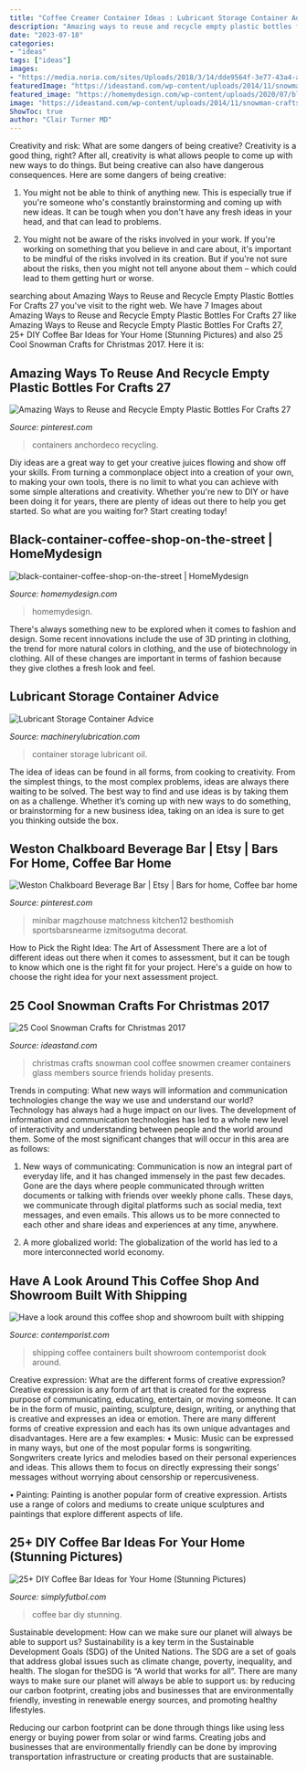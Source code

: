 ```yaml
---
title: "Coffee Creamer Container Ideas : Lubricant Storage Container Advice"
description: "Amazing ways to reuse and recycle empty plastic bottles for crafts 27"
date: "2023-07-18"
categories:
- "ideas"
tags: ["ideas"]
images:
- "https://media.noria.com/sites/Uploads/2018/3/14/dde9564f-3e77-43a4-a4d3-84fb2692145f_oil-container-coffee-can_extra_large.jpeg"
featuredImage: "https://ideastand.com/wp-content/uploads/2014/11/snowman-crafts/4-snowmen-coffee-creamer-containers.jpg"
featured_image: "https://homemydesign.com/wp-content/uploads/2020/07/black-container-coffee-shop-on-the-street.jpg"
image: "https://ideastand.com/wp-content/uploads/2014/11/snowman-crafts/4-snowmen-coffee-creamer-containers.jpg"
ShowToc: true
author: "Clair Turner MD"
---
```



Creativity and risk: What are some dangers of being creative?
Creativity is a good thing, right? After all, creativity is what allows people to come up with new ways to do things. But being creative can also have dangerous consequences. Here are some dangers of being creative:
1) You might not be able to think of anything new. This is especially true if you're someone who's constantly brainstorming and coming up with new ideas. It can be tough when you don't have any fresh ideas in your head, and that can lead to problems.

2) You might not be aware of the risks involved in your work. If you're working on something that you believe in and care about, it's important to be mindful of the risks involved in its creation. But if you're not sure about the risks, then you might not tell anyone about them – which could lead to them getting hurt or worse.

	

		
searching about Amazing Ways to Reuse and Recycle Empty Plastic Bottles For Crafts 27 you've visit to the right web. We have 7 Images about Amazing Ways to Reuse and Recycle Empty Plastic Bottles For Crafts 27 like Amazing Ways to Reuse and Recycle Empty Plastic Bottles For Crafts 27, 25+ DIY Coffee Bar Ideas for Your Home (Stunning Pictures) and also 25 Cool Snowman Crafts for Christmas 2017. Here it is:
		
    
## Amazing Ways To Reuse And Recycle Empty Plastic Bottles For Crafts 27

<img loading=lazy src="https://i.pinimg.com/736x/b0/25/3c/b0253cc56fa8040ad93019cd10f6bc5d.jpg" onerror="this.onerror=null;this.src='https://tse3.mm.bing.net/th?id=OIP.Qn_o0-KKuDsnyeybbUvVpwHaJ3&amp;pid=15.1';" alt="Amazing Ways to Reuse and Recycle Empty Plastic Bottles For Crafts 27">

_Source: pinterest.com_

>containers anchordeco recycling. 

	

Diy ideas are a great way to get your creative juices flowing and show off your skills. From turning a commonplace object into a creation of your own, to making your own tools, there is no limit to what you can achieve with some simple alterations and creativity. Whether you're new to DIY or have been doing it for years, there are plenty of ideas out there to help you get started. So what are you waiting for? Start creating today!

    
## Black-container-coffee-shop-on-the-street | HomeMydesign

<img loading=lazy src="https://homemydesign.com/wp-content/uploads/2020/07/black-container-coffee-shop-on-the-street.jpg" onerror="this.onerror=null;this.src='https://tse1.mm.bing.net/th?id=OIP.pdDE86zjen_jQ4olldd7KQHaLH&amp;pid=15.1';" alt="black-container-coffee-shop-on-the-street | HomeMydesign">

_Source: homemydesign.com_

>homemydesign. 

	

There's always something new to be explored when it comes to fashion and design. Some recent innovations include the use of 3D printing in clothing, the trend for more natural colors in clothing, and the use of biotechnology in clothing. All of these changes are important in terms of fashion because they give clothes a fresh look and feel.

    
## Lubricant Storage Container Advice

<img loading=lazy src="https://media.noria.com/sites/Uploads/2018/3/14/dde9564f-3e77-43a4-a4d3-84fb2692145f_oil-container-coffee-can_extra_large.jpeg" onerror="this.onerror=null;this.src='https://tse2.mm.bing.net/th?id=OIP.AyoMZLKIntm_uyONwSepYwHaEK&amp;pid=15.1';" alt="Lubricant Storage Container Advice">

_Source: machinerylubrication.com_

>container storage lubricant oil. 

	

The idea of ideas can be found in all forms, from cooking to creativity. From the simplest things, to the most complex problems, ideas are always there waiting to be solved. The best way to find and use ideas is by taking them on as a challenge. Whether it’s coming up with new ways to do something, or brainstorming for a new business idea, taking on an idea is sure to get you thinking outside the box.

    
## Weston Chalkboard Beverage Bar | Etsy | Bars For Home, Coffee Bar Home

<img loading=lazy src="https://i.pinimg.com/originals/a2/c8/bb/a2c8bbfb5245bca6f229e9396b8fbb59.jpg" onerror="this.onerror=null;this.src='https://tse4.mm.bing.net/th?id=OIP.5JuBidtcWkoklgbjcI_-igHaJ4&amp;pid=15.1';" alt="Weston Chalkboard Beverage Bar | Etsy | Bars for home, Coffee bar home">

_Source: pinterest.com_

>minibar magzhouse matchness kitchen12 besthomish sportsbarsnearme izmitsogutma decorat. 

	

How to Pick the Right Idea: The Art of Assessment
There are a lot of different ideas out there when it comes to assessment, but it can be tough to know which one is the right fit for your project. Here's a guide on how to choose the right idea for your next assessment project.

    
## 25 Cool Snowman Crafts For Christmas 2017

<img loading=lazy src="https://ideastand.com/wp-content/uploads/2014/11/snowman-crafts/4-snowmen-coffee-creamer-containers.jpg" onerror="this.onerror=null;this.src='https://tse1.mm.bing.net/th?id=OIP.ykUvQxFFCinGWBRCyZZg0QHaJ4&amp;pid=15.1';" alt="25 Cool Snowman Crafts for Christmas 2017">

_Source: ideastand.com_

>christmas crafts snowman cool coffee snowmen creamer containers glass members source friends holiday presents. 

	

Trends in computing: What new ways will information and communication technologies change the way we use and understand our world?
Technology has always had a huge impact on our lives. The development of information and communication technologies has led to a whole new level of interactivity and understanding between people and the world around them. Some of the most significant changes that will occur in this area are as follows:
1) New ways of communicating: Communication is now an integral part of everyday life, and it has changed immensely in the past few decades. Gone are the days where people communicated through written documents or talking with friends over weekly phone calls. These days, we communicate through digital platforms such as social media, text messages, and even emails. This allows us to be more connected to each other and share ideas and experiences at any time, anywhere.

2) A more globalized world: The globalization of the world has led to a more interconnected world economy.

    
## Have A Look Around This Coffee Shop And Showroom Built With Shipping

<img loading=lazy src="http://www.contemporist.com/wp-content/uploads/2015/11/foghound_111115_04-800x1199.jpg" onerror="this.onerror=null;this.src='https://tse4.mm.bing.net/th?id=OIP.5YJyXSrHNGEQrtx2tPIkGQHaLG&amp;pid=15.1';" alt="Have a look around this coffee shop and showroom built with shipping">

_Source: contemporist.com_

>shipping coffee containers built showroom contemporist dook around. 

	

Creative expression: What are the different forms of creative expression?
Creative expression is any form of art that is created for the express purpose of communicating, educating, entertain, or moving someone. It can be in the form of music, painting, sculpture, design, writing, or anything that is creative and expresses an idea or emotion. There are many different forms of creative expression and each has its own unique advantages and disadvantages. Here are a few examples: 
• Music: Music can be expressed in many ways, but one of the most popular forms is songwriting. Songwriters create lyrics and melodies based on their personal experiences and ideas. This allows them to focus on directly expressing their songs’ messages without worrying about censorship or repercusiveness. 

• Painting: Painting is another popular form of creative expression. Artists use a range of colors and mediums to create unique sculptures and paintings that explore different aspects of life.

    
## 25+ DIY Coffee Bar Ideas For Your Home (Stunning Pictures)

<img loading=lazy src="https://simplyfutbol.com/wp-content/uploads/2017/04/word-image-7.jpeg" onerror="this.onerror=null;this.src='https://tse4.mm.bing.net/th?id=OIP.Bf6AL0NVuq_EEHGwCK9aKQHaJ4&amp;pid=15.1';" alt="25+ DIY Coffee Bar Ideas for Your Home (Stunning Pictures)">

_Source: simplyfutbol.com_

>coffee bar diy stunning. 

	

Sustainable development: How can we make sure our planet will always be able to support us?
Sustainability is a key term in the Sustainable Development Goals (SDG) of the United Nations. The SDG are a set of goals that address global issues such as climate change, poverty, inequality, and health. The slogan for theSDG is “A world that works for all”.
There are many ways to make sure our planet will always be able to support us: by reducing our carbon footprint, creating jobs and businesses that are environmentally friendly, investing in renewable energy sources, and promoting healthy lifestyles.

Reducing our carbon footprint can be done through things like using less energy or buying power from solar or wind farms. Creating jobs and businesses that are environmentally friendly can be done by improving transportation infrastructure or creating products that are sustainable.

